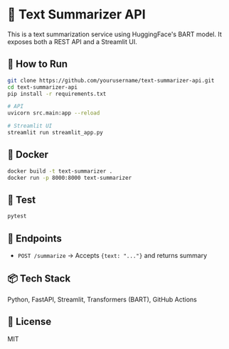 # 🚀 Text Summarizer API

This is a text summarization service using HuggingFace's BART model. It exposes both a REST API and a Streamlit UI.

## 🧪 How to Run
```bash
git clone https://github.com/yourusername/text-summarizer-api.git
cd text-summarizer-api
pip install -r requirements.txt

# API
uvicorn src.main:app --reload

# Streamlit UI
streamlit run streamlit_app.py
```

## 🐳 Docker
```bash
docker build -t text-summarizer .
docker run -p 8000:8000 text-summarizer
```

## 🧪 Test
```bash
pytest
```

## 🔗 Endpoints
- `POST /summarize` → Accepts `{text: "..."}` and returns summary

## 📦 Tech Stack
Python, FastAPI, Streamlit, Transformers (BART), GitHub Actions

## 📄 License
MIT
